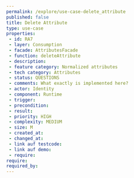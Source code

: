 ```yaml
---
permalink: /explore/use-case-delete_attribute
published: false
title: Delete Attribute
type: use-case
properties:
 - id: RA7
 - layer: Consumption
 - facade: AttributesFacade
 - function: deleteAttribute
 - description: 
 - feature category: Normalized attributes
 - tech category: Attributes
 - status: QUESTIONS
 - comments: What exactly is implemented here?
 - actor: Identity
 - component: Runtime
 - trigger: 
 - precondition: 
 - result: 
 - priority: HIGH
 - complexity: MEDIUM
 - size: M
 - created_at: 
 - changed_at: 
 - link auf testcode: 
 - link auf demo: 
 - require: 
require:
required_by:
---
```

